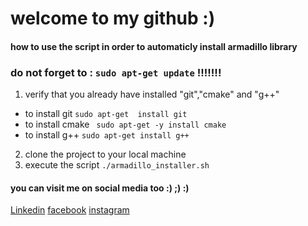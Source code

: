 # welcome to my github :)

#### how to use the script in order to automaticly install armadillo library


### do not forget to : `sudo apt-get update` !!!!!!!

1. verify that you already have installed "git","cmake" and "g++"
* to install git `sudo apt-get  install git`
* to install cmake ` sudo apt-get -y install cmake`
* to install g++  `sudo apt-get install g++`
2. clone the project to your local machine
4. execute the script `./armadillo_installer.sh`

#### you can visit me on social media too :) ;) :)
[Linkedin](https://www.linkedin.com/in/assabbane-mehdi/)
[facebook](https://www.facebook.com/mhido.art/)
[instagram](https://www.instagram.com/mhidoart/?hl=fr)

